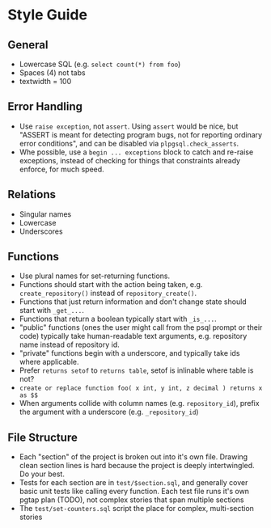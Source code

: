 Style Guide
===========

## General
- Lowercase SQL (e.g. `select count(*) from foo`)
- Spaces (4) not tabs
- textwidth = 100

## Error Handling
- Use `raise exception`, not `assert`.  Using `assert` would be nice, but "ASSERT is meant for
  detecting program bugs, not for reporting ordinary error conditions", and can be disabled via
  `plpgsql.check_asserts`.
- Whe possible, use a `begin ... exceptions` block to catch and re-raise exceptions, instead of
  checking for things that constraints already enforce, for much speed.

## Relations
- Singular names
- Lowercase
- Underscores

## Functions
- Use plural names for set-returning functions.
- Functions should start with the action being taken, e.g. `create_repository()`
  instead of `repository_create()`.
- Functions that just return information and don't change state should start with `_get_...`.
- Functions that return a boolean typically start with `_is_...`.
- "public" functions (ones the user might call from the psql prompt or their code) typically take
  human-readable text arguments, e.g. repository name instead of repository id.
- "private" functions begin with a underscore, and typically take ids where applicable.
- Prefer `returns setof` to `returns table`, setof is inlinable where table is not?
- `create or replace function foo( x int, y int, z decimal ) returns x as $$`
- When arguments collide with column names (e.g. `repository_id`), prefix the argument with a
  underscore (e.g. `_repository_id`)

## File Structure
- Each "section" of the project is broken out into it's own file. Drawing clean section lines is
  hard because the project is deeply intertwingled.  Do your best.
- Tests for each section are in `test/$section.sql`, and generally cover basic unit tests like
  calling every function.  Each test file runs it's own pgtap plan (TODO), not complex stories that
  span multiple sections
- The `test/set-counters.sql` script the place for complex, multi-section stories
